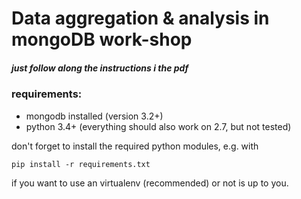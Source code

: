 # Data aggregation & analysis in mongoDB work-shop
##### just follow along the instructions i the pdf

### requirements:

* mongodb installed (version 3.2+)    
* python 3.4+ (everything should also work on 2.7, but not tested)

don't forget to install the required python modules, e.g. with

    pip install -r requirements.txt
    
if you want to use an virtualenv (recommended) or not is up to you.
    
